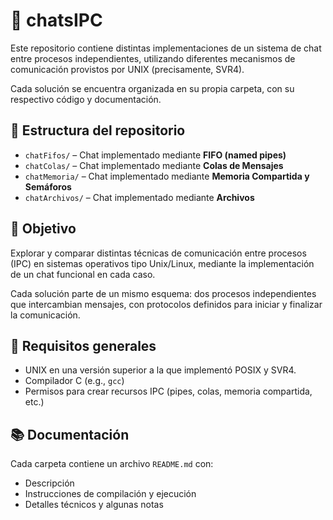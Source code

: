 # 💬 chatsIPC

Este repositorio contiene distintas implementaciones de un sistema de chat entre procesos independientes, utilizando diferentes mecanismos de comunicación provistos por UNIX (precisamente, SVR4).

Cada solución se encuentra organizada en su propia carpeta, con su respectivo código y documentación.

## 📁 Estructura del repositorio

- `chatFifos/` – Chat implementado mediante **FIFO (named pipes)**
- `chatColas/` – Chat implementado mediante **Colas de Mensajes**
- `chatMemoria/` – Chat implementado mediante **Memoria Compartida y Semáforos**
- `chatArchivos/` – Chat implementado mediante **Archivos**

## 🧠 Objetivo

Explorar y comparar distintas técnicas de comunicación entre procesos (IPC) en sistemas operativos tipo Unix/Linux, mediante la implementación de un chat funcional en cada caso.

Cada solución parte de un mismo esquema: dos procesos independientes que intercambian mensajes, con protocolos definidos para iniciar y finalizar la comunicación.

## 📌 Requisitos generales

- UNIX en una versión superior a la que implementó POSIX y SVR4.
- Compilador C (e.g., `gcc`)
- Permisos para crear recursos IPC (pipes, colas, memoria compartida, etc.)

## 📚 Documentación

Cada carpeta contiene un archivo `README.md` con:
- Descripción
- Instrucciones de compilación y ejecución
- Detalles técnicos y algunas notas
